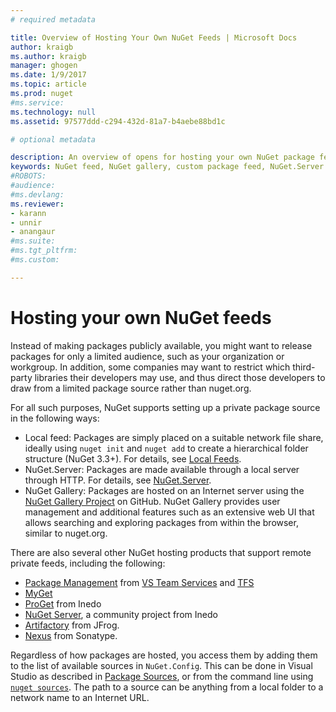 ```yaml
---
# required metadata

title: Overview of Hosting Your Own NuGet Feeds | Microsoft Docs
author: kraigb
ms.author: kraigb
manager: ghogen
ms.date: 1/9/2017
ms.topic: article
ms.prod: nuget
#ms.service:
ms.technology: null
ms.assetid: 97577ddd-c294-432d-81a7-b4aebe88bd1c

# optional metadata

description: An overview of opens for hosting your own NuGet package feeds or galleries either locally or remotely.
keywords: NuGet feed, NuGet gallery, custom package feed, NuGet.Server
#ROBOTS:
#audience:
#ms.devlang:
ms.reviewer:
- karann
- unnir
- anangaur
#ms.suite:
#ms.tgt_pltfrm:
#ms.custom:

---
```

# Hosting your own NuGet feeds

Instead of making packages publicly available, you might want to release packages for only a limited audience, such as your organization or workgroup. In addition, some companies may want to restrict which third-party libraries their developers may use, and thus direct those developers to draw from a limited package source rather than nuget.org.

For all such purposes, NuGet supports setting up a private package source in the following ways:

- Local feed: Packages are simply placed on a suitable network file share, ideally using `nuget init` and `nuget add` to create a hierarchical folder structure (NuGet 3.3+). For details, see [Local Feeds](../hosting-packages/local-feeds.md).
- NuGet.Server: Packages are made available through a local server through HTTP. For details, see [NuGet.Server](../hosting-packages/NuGet-Server.md).
- NuGet Gallery: Packages are hosted on an Internet server using the [NuGet Gallery Project](https://github.com/NuGet/NuGetGallery#build-and-run-the-gallery-in-arbitrary-number-easy-steps) on GitHub. NuGet Gallery provides user management and additional features such as an extensive web UI that allows searching and exploring packages from within the browser, similar to nuget.org.

There are also several other NuGet hosting products that support remote private feeds, including the following:

- [Package Management](https://www.visualstudio.com/docs/package/overview) from [VS Team Services](https://www.visualstudio.com/team-services/) and [TFS](https://www.visualstudio.com/tfs/)
- [MyGet](http://myget.org)
- [ProGet](http://inedo.com/proget) from Inedo
- [NuGet Server](http://nugetserver.net/), a community project from Inedo
- [Artifactory](https://www.jfrog.com/artifactory/) from JFrog.
- [Nexus](http://www.sonatype.org/nexus/) from Sonatype.

Regardless of how packages are hosted, you access them by adding them to the list of available sources in `NuGet.Config`. This can be done in Visual Studio as described in [Package Sources](../tools/package-manager-ui.md#package-sources), or from the command line using [`nuget sources`](../tools/nuget-exe-cli-reference.md#sources). The path to a source can be anything from a local folder to a network name to an Internet URL.

